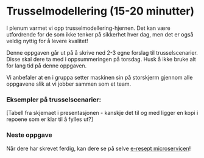 # Trusselmodellering (15-20 minutter)

I plenum varmet vi opp trusselmodellering-hjernen. Det kan være utfordrende for de som ikke tenker på sikkerhet hver dag, men det er også veldig nyttig for å levere kvalitet!

Denne oppgaven går ut på å skrive ned 2-3 egne forslag til trusselscenarier. Disse skal dere ta med i oppsummeringen på torsdag. Husk å ikke bruke alt for lang tid på denne oppgaven.

Vi anbefaler at en i gruppa setter maskinen sin på storskjerm gjennom alle oppgavene slik at vi jobber sammen som et team.

### Eksempler på trusselscenarier:
[Tabell fra skjemaet i presentasjonen - kanskje det til og med ligger en kopi i repoene som er klar til å fylles ut?]

### Neste oppgave
Når dere har skrevet ferdig, kan dere se på selve [e-resept microservicen](./1_swagger.md)!
